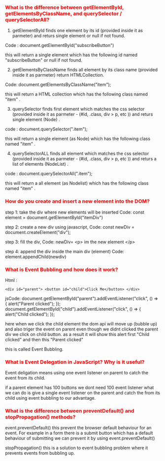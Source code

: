 ### <span style="color:red">What is the difference between getElementById, getElementsByClassName, and querySelector / querySelectorAll?</span>


1) getElementById finds one element by its id (provided inside it as parmeter) and returs single element or null if not found. 

Code : document.getElementById("subscribeButton")

this will return a single element which has the following id named "subscribeButton" or null if not found.

2) getElementsByClassName finds all element by its class name (provided inside it as parmeter) return HTMLCollection. 

Code: document.getElementsByClassName("item");

this will return a HTML collection which has the following class named "item" .

3) querySelector finds first element which matches the css selector (provided inside it as parmeter - (#id, .class, div > p, etc )) and returs single element (Node) . 

code : document.querySelector(".item");

this will return a single element (as Node) which has the following class named "item" .

4) querySelectorALL finds all element which matches the css selector (provided inside it as parmeter - (#id, .class, div > p, etc )) and returs a list of elements (NodeList) .

code : document.querySelectorAll(".item");

this will return a all element (as Nodelist) which has the following class named "item" .


### <span style="color:red">How do you create and insert a new element into the DOM?</span>

step 1: take the div where new elements will be inserted Code: const element = document.getElementById("itemDiv")

step 2: create a new div using javascript, Code: const newDiv = document.createElement("div");

step 3: fill the div, Code: newDiv= &lt;p&gt; im the new element &lt;/p&gt;

step 4: append the div inside the main div (element) Code: element.appendChild(newdiv)


### <span style="color:red">What is Event Bubbling and how does it work?</span>

Html :<pre> ``` <div id="parent"> <button id="child">Click Me</button> </div> ``` </pre>

jsCode: 
document.getElementById("parent").addEventListener("click", () => {
  alert("Parent clicked");
});
document.getElementById("child").addEventListener("click", () => {
  alert("Child clicked");
});

here when we click the child element the dom api will move up (bubble up) and also triger the event on parent even though we didnt clicked the parent div we click on child button. 
as a result it will show this alert first "Child clicked" and then this "Parent clicked"

this is called Event Bubbling.


### <span style="color:red">What is Event Delegation in JavaScript? Why is it useful?</span>

Event deligation means using one event listener on parent to catch the event from its child. 

if a parent element has 100 buttons we dont need 100 event listener what we can do is give a single event listener on the parent and catch the from its child using event bubbling to our advantage.


### <span style="color:red">What is the difference between preventDefault() and stopPropagation() methods?</span>

event.preventDefault() this prevent the browser default behaviour for an event. For example in a form there is a submit button which has a default behaviour of submitting we can prevent it by using event.preventDefault()

stopPropagation() this is a solution to event bubbling problem where it prevents events from bubbling up.



